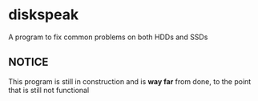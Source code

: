 # diskspeak
A program to fix common problems on both HDDs and SSDs

## NOTICE
This program is still in construction and is **way far** from done, to the
point that is still not functional
